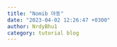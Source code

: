 ```yaml
---
title: "Nomib 야동"
date: "2023-04-02 12:26:47 +0300"
author: NrdyBhu1
category: tutorial blog
---
```

